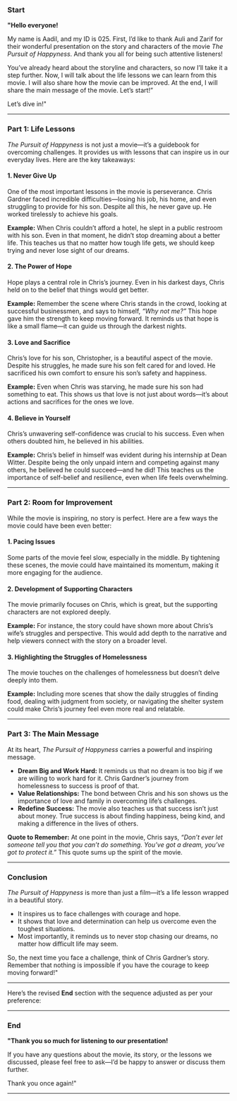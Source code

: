 

### **Start**  
**"Hello everyone!**  

My name is Aadil, and my ID is 025. First, I’d like to thank Auli and Zarif for their wonderful presentation on the story and characters of the movie *The Pursuit of Happyness*. And thank you all for being such attentive listeners!  

You’ve already heard about the storyline and characters, so now I’ll take it a step further. Now, I will talk about the life lessons we can learn from this movie. I will also share how the movie can be improved. At the end, I will share the main message of the movie. Let’s start!”

Let’s dive in!"  

---

### **Part 1: Life Lessons**  
*The Pursuit of Happyness* is not just a movie—it’s a guidebook for overcoming challenges. It provides us with lessons that can inspire us in our everyday lives. Here are the key takeaways:  

#### **1. Never Give Up**  
One of the most important lessons in the movie is perseverance. Chris Gardner faced incredible difficulties—losing his job, his home, and even struggling to provide for his son. Despite all this, he never gave up. He worked tirelessly to achieve his goals.  

**Example:** When Chris couldn’t afford a hotel, he slept in a public restroom with his son. Even in that moment, he didn’t stop dreaming about a better life. This teaches us that no matter how tough life gets, we should keep trying and never lose sight of our dreams.  

#### **2. The Power of Hope**  
Hope plays a central role in Chris’s journey. Even in his darkest days, Chris held on to the belief that things would get better.  

**Example:** Remember the scene where Chris stands in the crowd, looking at successful businessmen, and says to himself, *“Why not me?”* This hope gave him the strength to keep moving forward. It reminds us that hope is like a small flame—it can guide us through the darkest nights.  

#### **3. Love and Sacrifice**  
Chris’s love for his son, Christopher, is a beautiful aspect of the movie. Despite his struggles, he made sure his son felt cared for and loved. He sacrificed his own comfort to ensure his son’s safety and happiness.  

**Example:** Even when Chris was starving, he made sure his son had something to eat. This shows us that love is not just about words—it’s about actions and sacrifices for the ones we love.  

#### **4. Believe in Yourself**  
Chris’s unwavering self-confidence was crucial to his success. Even when others doubted him, he believed in his abilities.  

**Example:** Chris’s belief in himself was evident during his internship at Dean Witter. Despite being the only unpaid intern and competing against many others, he believed he could succeed—and he did! This teaches us the importance of self-belief and resilience, even when life feels overwhelming.  

---

### **Part 2: Room for Improvement**  
While the movie is inspiring, no story is perfect. Here are a few ways the movie could have been even better:  

#### **1. Pacing Issues**  
Some parts of the movie feel slow, especially in the middle. By tightening these scenes, the movie could have maintained its momentum, making it more engaging for the audience.  

#### **2. Development of Supporting Characters**  
The movie primarily focuses on Chris, which is great, but the supporting characters are not explored deeply.  

**Example:** For instance, the story could have shown more about Chris’s wife’s struggles and perspective. This would add depth to the narrative and help viewers connect with the story on a broader level.  

#### **3. Highlighting the Struggles of Homelessness**  
The movie touches on the challenges of homelessness but doesn’t delve deeply into them.  

**Example:** Including more scenes that show the daily struggles of finding food, dealing with judgment from society, or navigating the shelter system could make Chris’s journey feel even more real and relatable.  

---

### **Part 3: The Main Message**  
At its heart, *The Pursuit of Happyness* carries a powerful and inspiring message.  

- **Dream Big and Work Hard:** It reminds us that no dream is too big if we are willing to work hard for it. Chris Gardner’s journey from homelessness to success is proof of that.  
- **Value Relationships:** The bond between Chris and his son shows us the importance of love and family in overcoming life’s challenges.  
- **Redefine Success:** The movie also teaches us that success isn’t just about money. True success is about finding happiness, being kind, and making a difference in the lives of others.  

**Quote to Remember:** At one point in the movie, Chris says, *“Don’t ever let someone tell you that you can’t do something. You’ve got a dream, you’ve got to protect it.”* This quote sums up the spirit of the movie.  

---

### **Conclusion**  
*The Pursuit of Happyness* is more than just a film—it’s a life lesson wrapped in a beautiful story.  

- It inspires us to face challenges with courage and hope.  
- It shows that love and determination can help us overcome even the toughest situations.  
- Most importantly, it reminds us to never stop chasing our dreams, no matter how difficult life may seem.  

So, the next time you face a challenge, think of Chris Gardner’s story. Remember that nothing is impossible if you have the courage to keep moving forward!"  

---

Here’s the revised **End** section with the sequence adjusted as per your preference:  

---

### **End**  
**"Thank you so much for listening to our presentation!**  

If you have any questions about the movie, its story, or the lessons we discussed, please feel free to ask—I’d be happy to answer or discuss them further.  

Thank you once again!"  

---  
